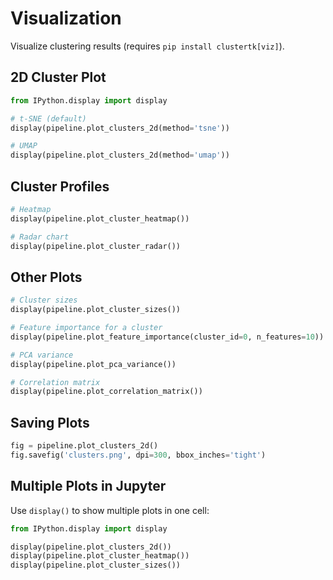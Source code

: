 # Visualization

Visualize clustering results (requires `pip install clustertk[viz]`).

## 2D Cluster Plot

```python
from IPython.display import display

# t-SNE (default)
display(pipeline.plot_clusters_2d(method='tsne'))

# UMAP
display(pipeline.plot_clusters_2d(method='umap'))
```

## Cluster Profiles

```python
# Heatmap
display(pipeline.plot_cluster_heatmap())

# Radar chart
display(pipeline.plot_cluster_radar())
```

## Other Plots

```python
# Cluster sizes
display(pipeline.plot_cluster_sizes())

# Feature importance for a cluster
display(pipeline.plot_feature_importance(cluster_id=0, n_features=10))

# PCA variance
display(pipeline.plot_pca_variance())

# Correlation matrix
display(pipeline.plot_correlation_matrix())
```

## Saving Plots

```python
fig = pipeline.plot_clusters_2d()
fig.savefig('clusters.png', dpi=300, bbox_inches='tight')
```

## Multiple Plots in Jupyter

Use `display()` to show multiple plots in one cell:

```python
from IPython.display import display

display(pipeline.plot_clusters_2d())
display(pipeline.plot_cluster_heatmap())
display(pipeline.plot_cluster_sizes())
```
